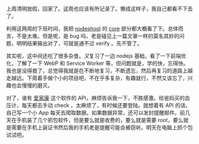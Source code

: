 上周清明放假，回家了。这周也应该有所记录了。懒成这样子，我自己都看不下去了。

利用这两周的下班时间，我把 [nodeshool](http://nodeschool.io/) 的 [core](http://nodeschool.io/#workshopper-list) 部分都大概看了下。总体而言，不是太难。但是呢，是 bug 吗，老是碰见上一篇文章一样的莫名其妙的问题，明明结果输出对了，可就是通不过 verify 。先不管了。

其实呢，这中间还吃了很多杂食。*又*复习了一边 nodejs 基础，看了一下前端优化，了解了一下 WebP 和 Service Worker 等，但问题就是，学的快，忘得快。我也是没得救了，总觉得我就是在不断地复习，不断遗忘，然后再复习的道路上越走越远。下周着手做个小的项目吧，不在乎多复杂，有趣就行，不然又该忘了，兴趣也会慢慢的磨灭。

对了，谁有 [爱家康](http://app.mi.com/detail/73250) 这个软件的 API，麻烦告诉我一下，不胜感激。给爸妈买的血压计，每天都去手动 check ，太麻烦了，有时候还要登陆。就想着有 API 的话，自己写一个小 App 每天去爬取数据，如果数据异常，还可以发封提醒邮件。前几天在手机装了几个抓包软件，但是要么就是收费的，要么就是需要 root，要么就是需要在手机上装证书然后我的手机老是提醒可能会被窃听。明天在电脑上抓个包试试吧。
